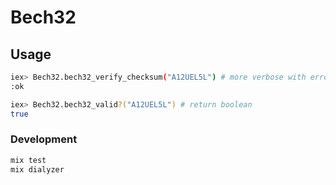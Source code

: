 # Bech32

## Usage
```bash
iex> Bech32.bech32_verify_checksum("A12UEL5L") # more verbose with error mssage
:ok

iex> Bech32.bech32_valid?("A12UEL5L") # return boolean
true
```

### Development
```bash
mix test
mix dialyzer
```